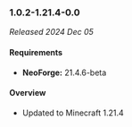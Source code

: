 ### 1.0.2-1.21.4-0.0

_Released 2024 Dec 05_

#### Requirements
- **NeoForge:** 21.4.6-beta

#### Overview

- Updated to Minecraft 1.21.4